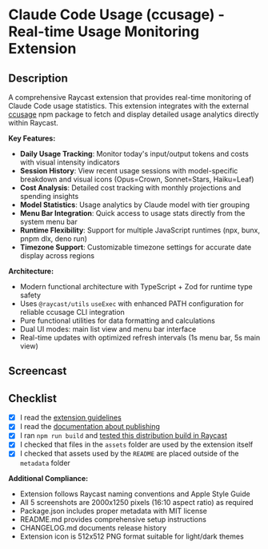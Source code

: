 # Claude Code Usage (ccusage) - Real-time Usage Monitoring Extension

## Description

A comprehensive Raycast extension that provides real-time monitoring of Claude Code usage statistics. This extension integrates with the external [ccusage](https://github.com/ryoppippi/ccusage) npm package to fetch and display detailed usage analytics directly within Raycast.

**Key Features:**
- **Daily Usage Tracking**: Monitor today's input/output tokens and costs with visual intensity indicators
- **Session History**: View recent usage sessions with model-specific breakdown and visual icons (Opus=Crown, Sonnet=Stars, Haiku=Leaf)
- **Cost Analysis**: Detailed cost tracking with monthly projections and spending insights
- **Model Statistics**: Usage analytics by Claude model with tier grouping
- **Menu Bar Integration**: Quick access to usage stats directly from the system menu bar
- **Runtime Flexibility**: Support for multiple JavaScript runtimes (npx, bunx, pnpm dlx, deno run)
- **Timezone Support**: Customizable timezone settings for accurate date display across regions

**Architecture:**
- Modern functional architecture with TypeScript + Zod for runtime type safety
- Uses `@raycast/utils` `useExec` with enhanced PATH configuration for reliable ccusage CLI integration
- Pure functional utilities for data formatting and calculations
- Dual UI modes: main list view and menu bar interface
- Real-time updates with optimized refresh intervals (1s menu bar, 5s main view)

## Screencast

<!-- Screenshots will be attached here -->

## Checklist

- [x] I read the [extension guidelines](https://developers.raycast.com/basics/prepare-an-extension-for-store)
- [x] I read the [documentation about publishing](https://developers.raycast.com/basics/publish-an-extension)
- [x] I ran `npm run build` and [tested this distribution build in Raycast](https://developers.raycast.com/basics/prepare-an-extension-for-store#metadata-and-configuration)
- [x] I checked that files in the `assets` folder are used by the extension itself
- [x] I checked that assets used by the `README` are placed outside of the `metadata` folder

**Additional Compliance:**
- Extension follows Raycast naming conventions and Apple Style Guide
- All 5 screenshots are 2000x1250 pixels (16:10 aspect ratio) as required
- Package.json includes proper metadata with MIT license
- README.md provides comprehensive setup instructions
- CHANGELOG.md documents release history
- Extension icon is 512x512 PNG format suitable for light/dark themes